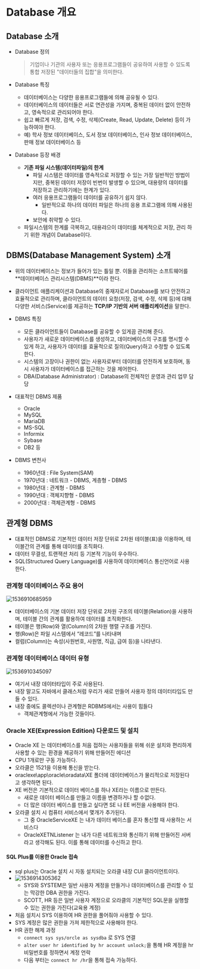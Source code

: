 # Database 개요

## Database 소개

* Database 정의

  > 기업이나 기관의 사용자 또는 응용프로그램들이 공유하여 사용할 수 있도록 통합 저장된 "데이터들의 집합"을 의미한다.

* Database 특징

  * 데이터베이스는 다양한 응용프로그램들에 의해 공유될 수 있다.
  * 데이터베이스의 데이터들은 서로 연관성을 가지며, 중복된 데이터 없이 안전하고, 영속적으로 관리되어야 한다.
  * 쉽고 빠르게 저장, 검색, 수정, 삭제(Create, Read, Update, Delete) 등이 가능하여야 한다.
  * 예) 학사 정보 데이터베이스, 도서 정보 데이터베이스, 인사 정보 데이터베이스, 판매 정보 데이터베이스 등

* Database 등장 배경

  * **기존 파일 시스템(데이터파일)의 한계**
    * 파일 시스템은 데이터를 영속적으로 저장할 수 있는 가장 일반적인 방법이지만, 중복된 데이터 저장이 빈번이 발생할 수 있으며, 대용량의 데이터를 저장하고 관리하기에는 한계가 있다.
    * 여러 응용프로그램들이 데이터를 공유하기 쉽지 않다.
      * 일반적으로 하나의 데이터 파일은 하나의 응용 프로그램에 의해 사용된다.
    * 보안에 취약할 수 있다.
  * 파일시스템의 한계를 극복하고, 대용랴으이 데이터를 체계적으로 저장, 관리 하기 위한 개념이 Database이다.



## DBMS(Database Management System) 소개

* 위의 데이터베이스는 정보가 들어가 있는 틀일 뿐. 이들을 관리하는 소프트웨어를 **데이터베이스 관리시스템(DBMS)**이라 한다.

* 클라이언트 애플리케이션과 Database의 중재자로서 Database를 보다 안전하고 효율적으로 관리하며, 클라이언트의 데이터 요청(저장, 검색, 수정, 삭제 등)에 대해 다양한 서비스(Service)를 제공하는 **TCP/IP 기반의 서버 애플리케이션**을 말한다.

* DBMS 특징
  * 모든 클라이언트들이 Database를 공유할 수 있게끔 관리해 준다.
  * 사용자가 새로운 데이터베이스를 생성하고, 데이터베이스의 구조를 명시할 수 있게 하고, 사용자가 데이터를  효율적으로 질의(Query)하고 수정할 수 있도록 한다.
  * 시스템의 고장이나 권한이 없는 사용자로부터 데이터를 안전하게 보호하며, 동시 사용자가 데이터베이스를 접근하는 것을 제어한다.
  * DBA(Database Administrator) : Database의 전체적인 운영과 관리 업무 담당
* 대표적인 DBMS 제품
  * Oracle
  * MySQL
  * MariaDB
  * MS-SQL
  * Informix
  * Sybase
  * DB2 등

* DBMS 변천사
  * 1960년대 : File System(SAM)
  * 1970년대 : 네트워크 - DBMS, 계층형 - DBMS
  * 1980년대 : 관계형 - DBMS
  * 1990년대 : 객체지향형 - DBMS
  * 2000년대 : 객체관계형 - DBMS



## 관계형 DBMS

* 대표적인 DBMS로 기본적인 데이터 저장 단위로 2차원 테이블(표)을 이용하며, 
  테이블간의 관계를 통해 데이터를 조직화다.
* 데이터 무결성, 트랜잭션 처리 등 기본적 기능이 우수하다.
* SQL(Structured Query Language)를 사용하여 데이터베이스 통신언어로 사용한다.



### 관계형 데이터베이스 주요 용어

![1536910685959](image/table.png)

* 데이터베이스의 기본 데이터 저장 단위로 2차원 구조의 테이블(Relation)을 사용하며, 테이블 간의 관계를 활용하여 데이터를 조직화한다.
* 테이블은 행(Row)와 열(Column)의 2차원 행렬 구조를 가진다.
* 행(Row)은 파일 시스템에서 “레코드”를 나타내며
* 컬럼(Column)는 속성(사원번호, 사원명, 직급, 급여 등)을 나타낸다.



### 관계형 데이터베이스 데이터 유형

![1536910345097](image/datatype.png)
* 여기서 내장 데이터타입이 주로 사용된다.
* 내장 말고도 자바에서 클래스처럼 우리가 새로 만들어 사용자 정의 데이터타입도 만들 수 있다.
* 내장 중에도 콜렉션이나 관계형은 RDBMS에서는 사용이 힘들다
  * 객체관계형에서 가능한 것들이다.



### Oracle XE(Expression Edition) 다운로드 및 설치

* Oracle XE 는 데이터베이스를 처음 접하는 사용자들을 위해 쉬운 설치와 편리하게 사용할 수 있는 환경을 제공하기 위해 만들어진 에디션
* CPU 1개로만 구동 가능하다.
* 오라클은 1521을 이용해 통신을 받는다.
* oraclexe\app\oracle\oradata\XE 폴더에 데이터베이스가 물리적으로 저장된다고 생각하면 된다.
* XE 버전은 기본적으로 데이터 베이스를 하나 XE라는 이름으로 만든다.
  * 새로운 데이터 베이스를 만들고 이름을 변경하거나 할 수없다.
  * 더 많은 데이터 베이스를 만들고 싶다면 SE 나 EE 버전을 사용해야 한다.
* 오라클 설치 시 컴퓨터 서비스에서 몇개가 추가된다.
  * 그 중 OracleServiceXE 는 내가 데이터 베이스를 혼자 통신할 때 사용하는 서비스다
  * OracleXETNListener 는 내가 다른 네트워크와 통신하기 위해 만들어진 서버라고 생각해도 된다. 이를 통해 데이터를 수신하고 한다.



#### SQL Plus를 이용한 Oracle 접속

* sql plus는 Oracle 설치 시 자동 설치되는 오라클 내장 CUI 클라이언트이다.
* ![1536914305362](image/account.png)
  * SYS와 SYSTEM은 일반 사용자 계정을 만들거나 데이터베이스를 관리할 수 있는 막강한 DBA 권한을 가진다.
  * SCOTT, HR 등은 일반 사용자 계정으로 오라클의 기본적인 SQL문을 실행할 수 있는 권한을 가진다(교육용 계정)
* 처음 설치시 SYS 이용하여 HR 권한을 풀어줘야 사용할 수 있다.
* SYS 계정은 많은 권한을 가져 제한적으로 사용해야 한다.
* HR 권한 해제 과정
  * `connect sys sys/orcle as sysdba` 로 SYS 연결
  * `alter user hr identified by hr account unlock;`을 통해 HR 계정을 hr 비밀번호를 정하면서 계정 언락
  * 다음 부터는 `connect hr /hr`을 통해 접속 가능하다.

